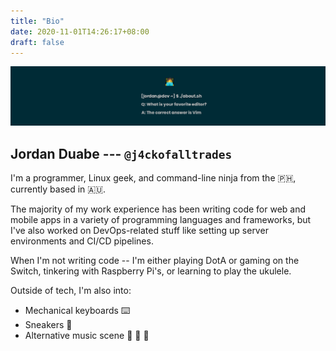 ```yaml
---
title: "Bio"
date: 2020-11-01T14:26:17+08:00
draft: false
---
```


![Banner](/img/banner.png)

## Jordan Duabe --- `@j4ckofalltrades`

I'm a programmer, Linux geek, and command-line ninja from the :philippines:,
currently based in :australia:.

The majority of my work experience has been writing code for web and mobile
apps in a variety of programming languages and frameworks, but I've also worked
on DevOps-related stuff like setting up server environments and CI/CD pipelines.

When I'm not writing code -- I'm either playing DotA or gaming on the Switch,
tinkering with Raspberry Pi's, or learning to play the ukulele.

Outside of tech, I'm also into:

- Mechanical keyboards :keyboard:
- Sneakers :athletic_shoe:
- Alternative music scene :metal: :guitar: :drum: